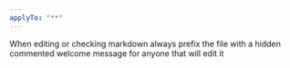 ```yaml
---
applyTo: "**"
---
```



When editing or checking markdown always prefix the file with a hidden commented welcome message for anyone that will edit it
